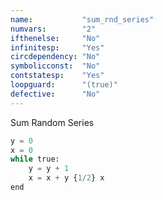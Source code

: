 ```yaml
---
name:           "sum_rnd_series"
numvars:        "2"
ifthenelse:     "No"
infinitesp:     "Yes"
circdependency: "No"
symbolicconst:  "No"
contstatesp:    "Yes"
loopguard:      "(true)"
defective:      "No"
---
```


Sum Random Series

```python
y = 0
x = 0
while true:
    y = y + 1
    x = x + y {1/2} x
end
```
